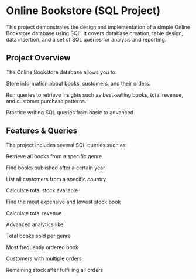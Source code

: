 # Online Bookstore (SQL Project)

This project demonstrates the design and implementation of a simple Online Bookstore database using SQL. It covers database creation, table design, data insertion, and a set of SQL queries for analysis and reporting.

## Project Overview

The Online Bookstore database allows you to:

Store information about books, customers, and their orders.

Run queries to retrieve insights such as best-selling books, total revenue, and customer purchase patterns.

Practice writing SQL queries from basic to advanced.



## Features & Queries

The project includes several SQL queries such as:

Retrieve all books from a specific genre

Find books published after a certain year

List all customers from a specific country

Calculate total stock available

Find the most expensive and lowest stock book

Calculate total revenue

Advanced analytics like:

Total books sold per genre

Most frequently ordered book

Customers with multiple orders

Remaining stock after fulfilling all orders




